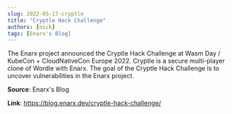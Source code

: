 ```yaml
---
slug: 2022-05-17-cryptle
title: "Cryptle Hack Challenge"
authors: [nick]
tags: [Enarx's Blog]
---
```

The Enarx project announced the Cryptle Hack Challenge at Wasm Day / KubeCon + CloudNativeCon Europe 2022. Cryptle is a secure multi-player clone of Wordle with Enarx. The goal of the Cryptle Hack Challenge is to uncover vulnerabilities in the Enarx project.

**Source**: Enarx's Blog

**Link**: https://blog.enarx.dev/cryptle-hack-challenge/